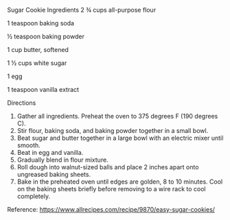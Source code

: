 Sugar Cookie Ingredients
2 ¾ cups all-purpose flour

1 teaspoon baking soda

½ teaspoon baking powder

1 cup butter, softened

1 ½ cups white sugar

1 egg

1 teaspoon vanilla extract

Directions
1. Gather all ingredients. Preheat the oven to 375 degrees F (190 degrees C).
2. Stir flour, baking soda, and baking powder together in a small bowl.
3. Beat sugar and butter together in a large bowl with an electric mixer until smooth.
4. Beat in egg and vanilla.
5. Gradually blend in flour mixture.
6. Roll dough into walnut-sized balls and place 2 inches apart onto ungreased baking sheets.
7. Bake in the preheated oven until edges are golden, 8 to 10 minutes. Cool on the baking sheets briefly before removing to a wire rack to cool completely.

Reference:
https://www.allrecipes.com/recipe/9870/easy-sugar-cookies/

